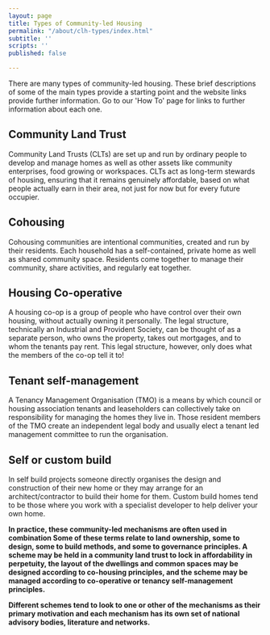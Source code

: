 ```yaml
---
layout: page
title: Types of Community-led Housing
permalink: "/about/clh-types/index.html"
subtitle: ''
scripts: ''
published: false

---
```

There are many types of community-led housing. These brief descriptions of some of the main types provide a starting point and the website links provide further information. Go to our 'How To' page for links to further information about each one.

## Community Land Trust

Community Land Trusts (CLTs) are set up and run by ordinary people to develop and manage homes as well as other assets like community enterprises, food growing or workspaces. CLTs act as long-term stewards of housing, ensuring that it remains genuinely affordable, based on what people actually earn in their area, not just for now but for every future occupier. 

## Cohousing

Cohousing communities are intentional communities, created and run by their residents. Each household has a self-contained, private home as well as shared community space. Residents come together to manage their community, share activities, and regularly eat together. 

## Housing Co-operative

A housing co-op is a group of people who have control over their own housing, without actually owning it personally. The legal structure, technically an Industrial and Provident Society, can be thought of as a separate person, who owns the property, takes out mortgages, and to whom the tenants pay rent. This legal structure, however, only does what the members of the co-op tell it to! 

## Tenant self-management

A Tenancy Management Organisation (TMO)  is a means by which council or housing association tenants and leaseholders can collectively take on responsibility for managing the homes they live in. Those resident members of the TMO create an independent legal body and usually elect a tenant led management committee to run the organisation. 

## Self or custom build

In self build projects someone directly organises the design and construction of their new home or they may arrange for an architect/contractor to build their home for them. Custom build homes tend to be those where you work with a specialist developer to help deliver your own home.

**In practice, these community-led mechanisms are often used in combination Some of these terms relate to land ownership, some to design, some to build methods, and some to governance principles. A scheme may be held in a community land trust to lock in affordability in perpetuity, the layout of the dwellings and common spaces may be designed according to co-housing principles, and the scheme may be managed according to co-operative or tenancy self-management principles.**

**Different schemes tend to look to one or other of the mechanisms as their primary motivation and each mechanism has its own set of national advisory bodies, literature and networks.**